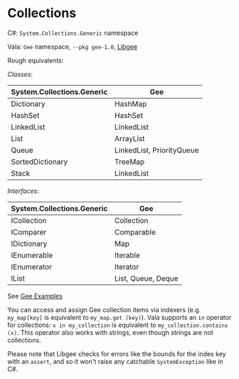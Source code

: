 # Collections

C#: `System.Collections.Generic` namespace

Vala: `Gee` namespace, `--pkg gee-1.0`,
[Libgee](https://wiki.gnome.org/Projects/Libgee)

Rough equivalents:

_Classes_:

| System.Collections.Generic | Gee                       |
|----------------------------|---------------------------|
| Dictionary                 | HashMap                   |
| HashSet                    | HashSet                   |
| LinkedList                 | LinkedList                |
| List                       | ArrayList                 |
| Queue                      | LinkedList, PriorityQueue |
| SortedDictionary           | TreeMap                   |
| Stack                      | LinkedList                |

_Interfaces_:

| System.Collections.Generic | Gee                |
|----------------------------|--------------------|
| ICollection                | Collection         |
| IComparer                  | Comparable         |
| IDictionary                | Map                |
| IEnumerable                | Iterable           |
| IEnumerator                | Iterator           |
| IList                      | List, Queue, Deque |

See [Gee Examples](../../gee-samples)

You can access and assign Gee collection items via indexers (e.g.
`my_map[key]` is equivalent to `my_map.get (key)`). Vala supports an
`in` operator for collections: `x in my_collection` is equivalent to
`my_collection.contains (x)`. This operator also works with strings,
even though strings are not collections.

Please note that Libgee checks for errors like the bounds for the index
key with an `assert`, and so it won't raise any catchable
`SystemException` like in C#.
